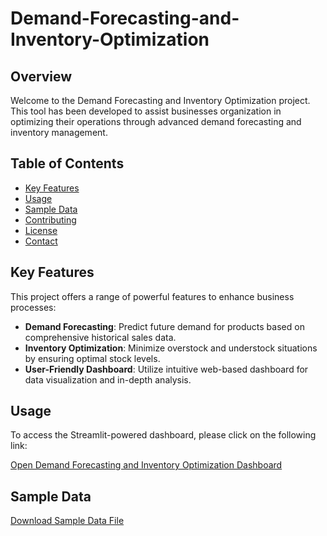 # Demand-Forecasting-and-Inventory-Optimization

## Overview

Welcome to the Demand Forecasting and Inventory Optimization project. This tool has been developed to assist businesses organization in optimizing their operations through advanced demand forecasting and inventory management.

## Table of Contents

- [Key Features](#key-features)
- [Usage](#usage)
- [Sample Data](#sample-data)
- [Contributing](#contributing)
- [License](#license)
- [Contact](#contact)

## Key Features

This project offers a range of powerful features to enhance  business processes:

- **Demand Forecasting**: Predict future demand for products based on comprehensive historical sales data.
- **Inventory Optimization**: Minimize overstock and understock situations by ensuring optimal stock levels.
- **User-Friendly Dashboard**: Utilize  intuitive web-based dashboard for data visualization and in-depth analysis.

 ## Usage

To access the Streamlit-powered dashboard, please click on the following link:

[Open Demand Forecasting and Inventory Optimization Dashboard](https://demand-forecasting-and-inventory-optimization-dbbmrtlfy7iv8orb.streamlit.app/) 

## Sample Data

[Download Sample Data File](https://data.mendeley.com/datasets/8gx2fvg2k6/5)


